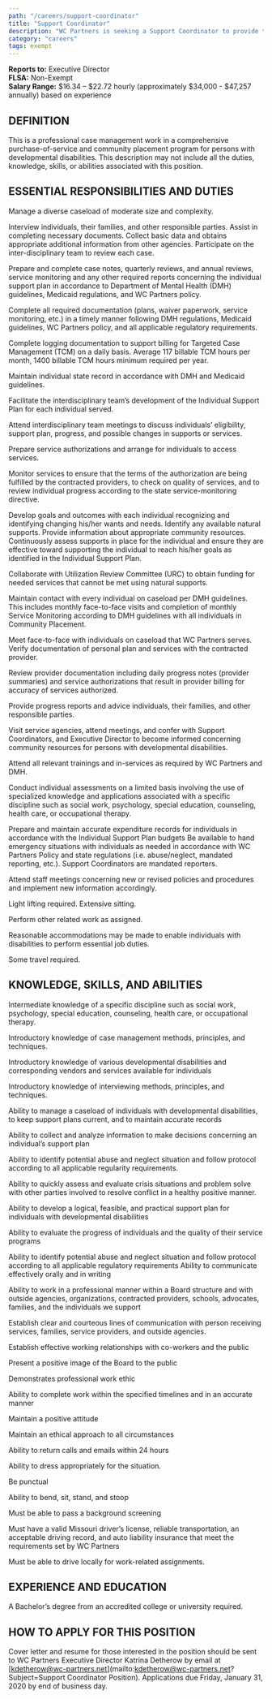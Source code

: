 ```yaml
---
path: "/careers/support-coordinator"
title: "Support Coordinator"
description: "WC Partners is seeking a Support Coordinator to provide targeted case management services for individuals and their families whom have a developmental disability living in Webster County, Missouri. Cover letter and resume for those interested in the position should be sent to the Executive Director. Applications due by Friday, January 31, 2020 at end of business day."
category: "careers"
tags: exempt
---
```


**Reports to:** Executive Director  
**FLSA:** Non-Exempt  
**Salary Range:** $16.34 – $22.72 hourly (approximately $34,000 - $47,257 annually) based on experience

## DEFINITION

This is a professional case management work in a comprehensive purchase-of-service and community placement program for persons with developmental disabilities. This description may not include all the duties, knowledge, skills, or abilities associated with this position.

## ESSENTIAL RESPONSIBILITIES AND DUTIES

Manage a diverse caseload of moderate size and complexity.

Interview individuals, their families, and other responsible parties. Assist in completing necessary documents. Collect basic data and obtains appropriate additional information from other agencies. Participate on the inter-disciplinary team to review each case.

Prepare and complete case notes, quarterly reviews, and annual reviews, service monitoring and any other required reports concerning the individual support plan in accordance to Department of Mental Health (DMH) guidelines, Medicaid regulations, and WC Partners policy.

Complete all required documentation (plans, waiver paperwork, service monitoring, etc.) in a timely manner following DMH regulations, Medicaid guidelines, WC Partners policy, and all applicable regulatory requirements.

Complete logging documentation to support billing for Targeted Case Management (TCM) on a daily basis. Average 117 billable TCM hours per month, 1400 billable TCM hours minimum required per year.

Maintain individual state record in accordance with DMH and Medicaid guidelines.

Facilitate the interdisciplinary team’s development of the Individual Support Plan for each individual served.

Attend interdisciplinary team meetings to discuss individuals’ eligibility, support plan, progress, and possible changes in supports or services.

Prepare service authorizations and arrange for individuals to access services.

Monitor services to ensure that the terms of the authorization are being fulfilled by the contracted providers, to check on quality of services, and to review individual progress according to the state service-monitoring directive.

Develop goals and outcomes with each individual recognizing and identifying changing his/her wants and needs. Identify any available natural supports. Provide information about appropriate community resources. Continuously assess supports in place for the individual and ensure they are effective toward supporting the individual to reach his/her goals as identified in the Individual Support Plan.

Collaborate with Utilization Review Committee (URC) to obtain funding for needed services that cannot be met using natural supports.

Maintain contact with every individual on caseload per DMH guidelines. This includes monthly face-to-face visits and completion of monthly Service Monitoring according to DMH guidelines with all individuals in Community Placement.

Meet face-to-face with individuals on caseload that WC Partners serves. Verify documentation of personal plan and services with the contracted provider.

Review provider documentation including daily progress notes (provider summaries) and service authorizations that result in provider billing for accuracy of services authorized.

Provide progress reports and advice individuals, their families, and other responsible parties.

Visit service agencies, attend meetings, and confer with Support Coordinators, and Executive Director to become informed concerning community resources for persons with developmental disabilities.

Attend all relevant trainings and in-services as required by WC Partners and DMH.

Conduct individual assessments on a limited basis involving the use of specialized knowledge and applications associated with a specific discipline such as social work, psychology, special education, counseling, health care, or occupational therapy.

Prepare and maintain accurate expenditure records for individuals in accordance with the Individual Support Plan budgets
Be available to hand emergency situations with individuals as needed in accordance with WC Partners Policy and state regulations (i.e. abuse/neglect, mandated reporting, etc.). Support Coordinators are mandated reporters.

Attend staff meetings concerning new or revised policies and procedures and implement new information accordingly.

Light lifting required. Extensive sitting.

Perform other related work as assigned.

Reasonable accommodations may be made to enable individuals with disabilities to perform essential job duties.

Some travel required.

## KNOWLEDGE, SKILLS, AND ABILITIES

Intermediate knowledge of a specific discipline such as social work, psychology, special education, counseling, health care, or occupational therapy.

Introductory knowledge of case management methods, principles, and techniques.

Introductory knowledge of various developmental disabilities and corresponding vendors and services available for individuals

Introductory knowledge of interviewing methods, principles, and techniques.

Ability to manage a caseload of individuals with developmental disabilities, to keep support plans current, and to maintain accurate records

Ability to collect and analyze information to make decisions concerning an individual’s support plan

Ability to identify potential abuse and neglect situation and follow protocol according to all applicable regularity requirements.

Ability to quickly assess and evaluate crisis situations and problem solve with other parties involved to resolve conflict in a healthy positive manner.

Ability to develop a logical, feasible, and practical support plan for individuals with developmental disabilities

Ability to evaluate the progress of individuals and the quality of their service programs

Ability to identify potential abuse and neglect situation and follow protocol according to all applicable regulatory requirements
Ability to communicate effectively orally and in writing

Ability to work in a professional manner within a Board structure and with outside agencies, organizations, contracted providers, schools, advocates, families, and the individuals we support

Establish clear and courteous lines of communication with person receiving services, families, service providers, and outside agencies.

Establish effective working relationships with co-workers and the public

Present a positive image of the Board to the public

Demonstrates professional work ethic

Ability to complete work within the specified timelines and in an accurate manner

Maintain a positive attitude

Maintain an ethical approach to all circumstances

Ability to return calls and emails within 24 hours

Ability to dress appropriately for the situation.

Be punctual

Ability to bend, sit, stand, and stoop

Must be able to pass a background screening

Must have a valid Missouri driver’s license, reliable transportation, an acceptable driving record, and auto liability insurance that meet the requirements set by WC Partners

Must be able to drive locally for work-related assignments.

## EXPERIENCE AND EDUCATION

A Bachelor’s degree from an accredited college or university required.

## HOW TO APPLY FOR THIS POSITION

Cover letter and resume for those interested in the position should be sent to WC Partners Executive Director Katrina Detherow by email at [kdetherow@wc-partners.net](mailto:kdetherow@wc-partners.net?Subject=Support Coordinator Position). Applications due Friday, January 31, 2020 by end of business day.
